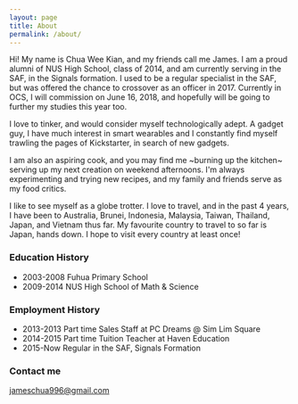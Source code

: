 ```yaml
---
layout: page
title: About
permalink: /about/
---
```


Hi! My name is Chua Wee Kian, and my friends call me James. I am a proud alumni of NUS High School, class of 2014, and am currently serving in the SAF, in the Signals formation. I used to be a regular specialist in the SAF, but was offered the chance to crossover as an officer in 2017. Currently in OCS, I will commission on June 16, 2018, and hopefully will be going to further my studies this year too. 

I love to tinker, and would consider myself technologically adept. A gadget guy, I have much interest in smart wearables and I constantly find myself trawling the pages of Kickstarter, in search of new gadgets. 

I am also an aspiring cook, and you may find me ~burning up the kitchen~ serving up my next creation on weekend afternoons. I'm always experimenting and trying new recipes, and my family and friends serve as my food critics.

I like to see myself as a globe trotter. I love to travel, and in the past 4 years, I have been to Australia, Brunei, Indonesia, Malaysia, Taiwan, Thailand, Japan, and Vietnam thus far. My favourite country to travel to so far is Japan, hands down. I hope to visit every country at least once! 

### Education History

* 2003-2008 Fuhua Primary School
* 2009-2014 NUS High School of Math & Science

### Employment History

* 2013-2013 Part time Sales Staff at PC Dreams @ Sim Lim Square 
* 2014-2015 Part time Tuition Teacher at Haven Education
* 2015-Now  Regular in the SAF, Signals Formation

### Contact me

[jameschua996@gmail.com](mailto:jameschua996@gmail.com)
